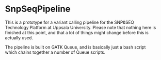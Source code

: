 SnpSeqPipeline
==============

This is a prototype for a variant calling pipeline for the SNP&SEQ Technology Platform at Uppsala University. Please note that nothing here is finished at this point, and that a lot of things might change before this is actually used.

The pipeline is built on GATK Queue, and is basically just a bash script which chains together a number of Queue scripts.
